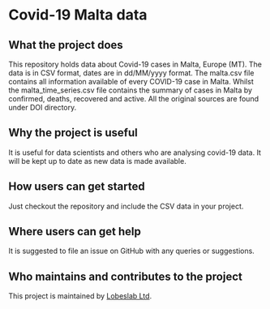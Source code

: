 # Covid-19 Malta data 
## What the project does
This repository holds data about Covid-19 cases in Malta, Europe (MT). The data is in CSV format, dates are in dd/MM/yyyy format. The malta.csv file contains all information available of every COVID-19 case in Malta.  Whilst the malta_time_series.csv file contains the summary of cases in Malta by confirmed, deaths, recovered and active. All the original sources are found under DOI directory.

## Why the project is useful
It is useful for data scientists and others who are analysing covid-19 data. It will be kept up to date as new data is made available.

## How users can get started
Just checkout the repository and include the CSV data in your project.

## Where users can get help
It is suggested to file an issue on GitHub with any queries or suggestions.

## Who maintains and contributes to the project
This project is maintained by [Lobeslab Ltd](https://lobeslab.com).
